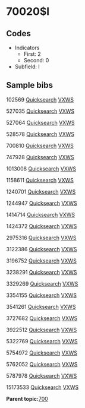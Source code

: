 # 70020$l

## Codes

-   Indicators
    -   First: 2
    -   Second: 0
-   Subfield: l

## Sample bibs

102569 [Quicksearch](https://search.library.yale.edu/catalog/102569) [VXWS](http://prodorbis.library.yale.edu:7014/vxws/GetHoldingsService?bibId=102569)

527035 [Quicksearch](https://search.library.yale.edu/catalog/527035) [VXWS](http://prodorbis.library.yale.edu:7014/vxws/GetHoldingsService?bibId=527035)

527064 [Quicksearch](https://search.library.yale.edu/catalog/527064) [VXWS](http://prodorbis.library.yale.edu:7014/vxws/GetHoldingsService?bibId=527064)

528578 [Quicksearch](https://search.library.yale.edu/catalog/528578) [VXWS](http://prodorbis.library.yale.edu:7014/vxws/GetHoldingsService?bibId=528578)

700810 [Quicksearch](https://search.library.yale.edu/catalog/700810) [VXWS](http://prodorbis.library.yale.edu:7014/vxws/GetHoldingsService?bibId=700810)

747928 [Quicksearch](https://search.library.yale.edu/catalog/747928) [VXWS](http://prodorbis.library.yale.edu:7014/vxws/GetHoldingsService?bibId=747928)

1013008 [Quicksearch](https://search.library.yale.edu/catalog/1013008) [VXWS](http://prodorbis.library.yale.edu:7014/vxws/GetHoldingsService?bibId=1013008)

1158611 [Quicksearch](https://search.library.yale.edu/catalog/1158611) [VXWS](http://prodorbis.library.yale.edu:7014/vxws/GetHoldingsService?bibId=1158611)

1240701 [Quicksearch](https://search.library.yale.edu/catalog/1240701) [VXWS](http://prodorbis.library.yale.edu:7014/vxws/GetHoldingsService?bibId=1240701)

1244947 [Quicksearch](https://search.library.yale.edu/catalog/1244947) [VXWS](http://prodorbis.library.yale.edu:7014/vxws/GetHoldingsService?bibId=1244947)

1414714 [Quicksearch](https://search.library.yale.edu/catalog/1414714) [VXWS](http://prodorbis.library.yale.edu:7014/vxws/GetHoldingsService?bibId=1414714)

1424372 [Quicksearch](https://search.library.yale.edu/catalog/1424372) [VXWS](http://prodorbis.library.yale.edu:7014/vxws/GetHoldingsService?bibId=1424372)

2975316 [Quicksearch](https://search.library.yale.edu/catalog/2975316) [VXWS](http://prodorbis.library.yale.edu:7014/vxws/GetHoldingsService?bibId=2975316)

3122386 [Quicksearch](https://search.library.yale.edu/catalog/3122386) [VXWS](http://prodorbis.library.yale.edu:7014/vxws/GetHoldingsService?bibId=3122386)

3196752 [Quicksearch](https://search.library.yale.edu/catalog/3196752) [VXWS](http://prodorbis.library.yale.edu:7014/vxws/GetHoldingsService?bibId=3196752)

3238291 [Quicksearch](https://search.library.yale.edu/catalog/3238291) [VXWS](http://prodorbis.library.yale.edu:7014/vxws/GetHoldingsService?bibId=3238291)

3329269 [Quicksearch](https://search.library.yale.edu/catalog/3329269) [VXWS](http://prodorbis.library.yale.edu:7014/vxws/GetHoldingsService?bibId=3329269)

3354155 [Quicksearch](https://search.library.yale.edu/catalog/3354155) [VXWS](http://prodorbis.library.yale.edu:7014/vxws/GetHoldingsService?bibId=3354155)

3541261 [Quicksearch](https://search.library.yale.edu/catalog/3541261) [VXWS](http://prodorbis.library.yale.edu:7014/vxws/GetHoldingsService?bibId=3541261)

3727682 [Quicksearch](https://search.library.yale.edu/catalog/3727682) [VXWS](http://prodorbis.library.yale.edu:7014/vxws/GetHoldingsService?bibId=3727682)

3922512 [Quicksearch](https://search.library.yale.edu/catalog/3922512) [VXWS](http://prodorbis.library.yale.edu:7014/vxws/GetHoldingsService?bibId=3922512)

5322769 [Quicksearch](https://search.library.yale.edu/catalog/5322769) [VXWS](http://prodorbis.library.yale.edu:7014/vxws/GetHoldingsService?bibId=5322769)

5754972 [Quicksearch](https://search.library.yale.edu/catalog/5754972) [VXWS](http://prodorbis.library.yale.edu:7014/vxws/GetHoldingsService?bibId=5754972)

5762052 [Quicksearch](https://search.library.yale.edu/catalog/5762052) [VXWS](http://prodorbis.library.yale.edu:7014/vxws/GetHoldingsService?bibId=5762052)

5787978 [Quicksearch](https://search.library.yale.edu/catalog/5787978) [VXWS](http://prodorbis.library.yale.edu:7014/vxws/GetHoldingsService?bibId=5787978)

15173533 [Quicksearch](https://search.library.yale.edu/catalog/15173533) [VXWS](http://prodorbis.library.yale.edu:7014/vxws/GetHoldingsService?bibId=15173533)

**Parent topic:**[700](../../tags/700/700.md)


